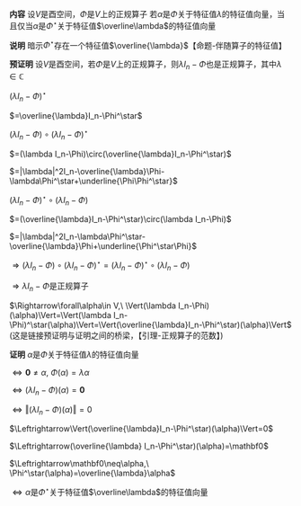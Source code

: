**内容**
设$V$是酉空间，$\Phi$是$V$上的正规算子
若$\alpha$是$\Phi$关于特征值$\lambda$的特征值向量，当且仅当$\alpha$是$\Phi^\star$关于特征值$\overline\lambda$的特征值向量

**说明**
暗示$\Phi^\star$存在一个特征值$\overline{\lambda}$【命题-伴随算子的特征值】

**预证明**
设$V$是酉空间，若$\Phi$是$V$上的正规算子，则$\lambda I_n-\Phi$也是正规算子，其中$\lambda\in\mathbb{C}$

$(\lambda I_n-\Phi)^\star$

$=\overline{\lambda}I_n-\Phi^\star$

$(\lambda I_n-\Phi)\circ(\lambda I_n-\Phi)^\star$

$=(\lambda I_n-\Phi)\circ(\overline{\lambda}I_n-\Phi^\star)$

$=|\lambda|^2I_n-\overline{\lambda}\Phi-\lambda\Phi^\star+\underline{\Phi\Phi^\star}$

$(\lambda I_n-\Phi)^\star\circ(\lambda I_n-\Phi)$

$=(\overline{\lambda}I_n-\Phi^\star)\circ(\lambda I_n-\Phi)$

$=|\lambda|^2I_n-\lambda\Phi^\star-\overline{\lambda}\Phi+\underline{\Phi^\star\Phi}$

$\Rightarrow(\lambda I_n-\Phi)\circ(\lambda I_n-\Phi)^\star=(\lambda I_n-\Phi)^\star\circ(\lambda I_n-\Phi)$

$\Rightarrow\lambda I_n-\Phi$是正规算子

$\Rightarrow\forall\alpha\in V,\ \Vert(\lambda I_n-\Phi)(\alpha)\Vert=\Vert(\lambda I_n-\Phi)^\star(\alpha)\Vert=\Vert(\overline{\lambda}I_n-\Phi^\star)(\alpha)\Vert$
(这是链接预证明与证明之间的桥梁，【引理-正规算子的范数】)

**证明**
$\alpha$是$\Phi$关于特征值$\lambda$的特征值向量

$\Leftrightarrow\mathbf0\neq\alpha,\ \Phi(\alpha)=\lambda\alpha$

$\Leftrightarrow(\lambda I_n-\Phi)(\alpha)=\mathbf0$

$\Leftrightarrow\Vert(\lambda I_n-\Phi)(\alpha)\Vert=0$

$\Leftrightarrow\Vert(\overline{\lambda}I_n-\Phi^\star)(\alpha)\Vert=0$

$\Leftrightarrow(\overline{\lambda} I_n-\Phi^\star)(\alpha)=\mathbf0$

$\Leftrightarrow\mathbf0\neq\alpha,\ \Phi^\star(\alpha)=\overline{\lambda}\alpha$

$\Leftrightarrow\alpha$是$\Phi^\star$关于特征值$\overline\lambda$的特征值向量
